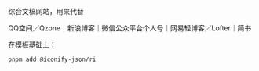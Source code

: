 综合文稿网站，用来代替

QQ空间／Qzone｜新浪博客｜微信公众平台个人号｜网易轻博客／Lofter｜简书

在模板基础上：  
```bash
pnpm add @iconify-json/ri
```